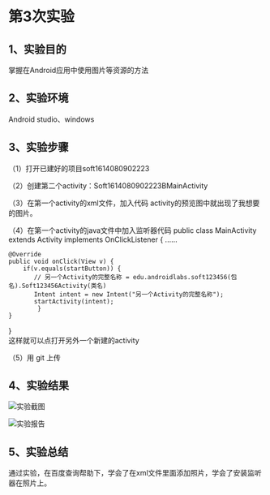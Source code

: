 ﻿# 第3次实验

## 1、实验目的

掌握在Android应用中使用图片等资源的方法

## 2、实验环境

Android studio、windows

## 3、实验步骤

（1）打开已建好的项目soft1614080902223 

（2）创建第二个activity：Soft1614080902223BMainActivity

（3）在第一个activity的xml文件，加入代码 activity的预览图中就出现了我想要的图片。 

（4）在第一个activity的java文件中加入监听器代码 public class MainActivity extends Activity implements OnClickListener {
......

	@Override    
	public void onClick(View v) {    
    	if(v.equals(startButton)) {    
     	   // 另一个Activity的完整名称 = edu.androidlabs.soft123456(包名).Soft123456Activity(类名)
     	   Intent intent = new Intent("另一个Activity的完整名称");    
     	   startActivity(intent);    
    		}    
 	}    
}  
这样就可以点打开另外一个新建的activity

（5）用 git 上传

## 4、实验结果
![实验截图](https://github.com/soulDeer/android-labs-2018/blob/master/soft1614080902223/shiyan3/shiyan3_1.png)

![实验报告](https://github.com/soulDeer/android-labs-2018/blob/master/soft1614080902223/shiyan3/shiyan3_2.png)

## 5、实验总结
通过实验，在百度查询帮助下，学会了在xml文件里面添加照片，学会了安装监听器在照片上。
